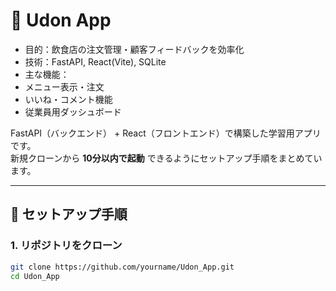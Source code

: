 # 🍜 Udon App

- 目的：飲食店の注文管理・顧客フィードバックを効率化
- 技術：FastAPI, React(Vite), SQLite
- 主な機能：
- メニュー表示・注文
- いいね・コメント機能
- 従業員用ダッシュボード




FastAPI（バックエンド） + React（フロントエンド）で構築した学習用アプリです。  
新規クローンから **10分以内で起動** できるようにセットアップ手順をまとめています。

---

## 🚀 セットアップ手順

### 1. リポジトリをクローン
```bash
git clone https://github.com/yourname/Udon_App.git
cd Udon_App
